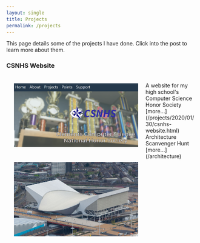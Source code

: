 ```yaml
---
layout: single
title: Projects
permalink: /projects
---
```


This page details some of the projects I have done. Click into the post to learn more about them.

### CSNHS Website

<img style="float: left; padding: 20px;" src="/assets/images/nhs.PNG" width="65%" />

<br/>
A website for my high school's Computer Science Honor Society [more...](/projects/2020/01/30/csnhs-website.html)

<img style="float: left; padding: 20px;" src="/assets/arch/exterior_3.jpg" width="65%" height="10%"/>
<br/>
Architecture Scanvenger Hunt [more...](/architecture)